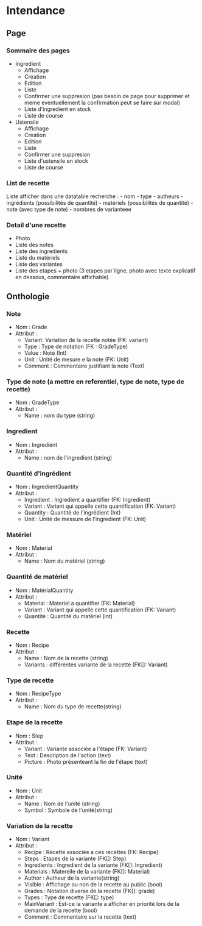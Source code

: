 # Intendance
## Page
### Sommaire des pages
 * Ingredient
 	* Affichage
 	* Creation
 	* Edition
 	* Liste
 	* Confirmer une suppresion (pas besoin de page pour supprimer et meme eventuellement la confirmation peut se faire sur modal)
 	* Liste d'ingredient en stock
 	* Liste de course
 * Ustensile
 	* Affichage
 	* Creation
 	* Edition
 	* Liste
 	* Confirmer une suppresion
 	* Liste d'ustensile en stock
 	* Liste de course
### List de recette
Liste afficher dans une datatable
recherche :
	- nom
	- type
	- autheurs
	- ingrédients (possibilités de quantité)
	- matériels (possibilités de quantité)
	- note (avec type de note)
	- nombres de varianteee
### Detail d'une recette
- Photo
- Liste des notes
- Liste des ingredients
- Liste du matériels
- Liste des variantes
- Liste des etapes + photo (3 etapes par ligne, photo avec texte explicatif en dessous, commentaire affichable)
## Onthologie
### Note
* Nom : Grade
* Attribut :
	- Variant: Variation de la recette notée (FK: variant)
	- Type : Type de notation (FK : GradeType)
	- Value : Note (Int)
	- Unit : Unité de mesure e la note (FK: Unit)
	- Comment : Commentaire justifiant la note (Text)

### Type de note (a mettre en referentiel, type de note, type de recette)
* Nom : GradeType
* Attribut : 
	- Name : nom du type (string)

### Ingredient
* Nom : Ingredient
* Attribut : 
	- Name : nom de l'ingredient (string)

### Quantité d'ingrédient
* Nom : IngredientQuantity
* Attribut : 
	- Ingredient : Ingredient a quantifier (FK: Ingredient)
	- Variant : Variant qui appelle cette quantification (FK: Variant)
	- Quantity : Quantité de l'ingrédient (Int)
	- Unit : Unité de messure de l'ingredient (FK: Unit)

### Matériel
* Nom : Material
* Attribut : 
	- Name : Nom du matériel (string)

### Quantité de matériel
* Nom : MatérialQuantity
* Attribut : 
	- Material : Materiel a quantifier (FK: Material)
	- Variant : Variant qui appelle cette quantification (FK: Variant)
	- Quantité : Quantité du matériel (int)

### Recette
* Nom : Recipe
* Attribut : 
	- Name : Nom de la recette (string)
	- Variants : différentes variante de la recette (FK[]: Variant)

### Type de recette
* Nom : RecipeType
* Attribut : 
	- Name : Nom du type de recette(string)

### Etape de la recette
* Nom : Step
* Attribut :
	- Variant : Variante associée a l'étape (FK: Variant)
	- Text : Description de l'action (text)
	- Picture : Photo présenteant la fin de l'étape (text)

### Unité
* Nom : Unit
* Attribut : 
	- Name : Nom de l'unité (string)
	- Symbol : Symbole de l'unité(string)

### Variation de la recette
* Nom : Variant
* Attribut :
	- Recipe : Recette associée a ces recettes (FK: Recipe)
	- Steps : Etapes de la variante (FK[]: Step)
	- Ingredients : Ingredient de la variante (FK[]: Ingredient)
	- Materials : Materelle de la variante (FK[]: Material)
	- Author : Autheur de la variante(string)
	- Visible : Affichage ou non de la recette au public (bool)
	- Grades : Notation diverse de la recette (FK[]: grade)
	- Types : Type de recette (FK[]: type)
	- MainVariant : Est-ce la variante a afficher en priorité lors de la demande de la recette (bool)
	- Comment : Commentaire sur la recette (text)